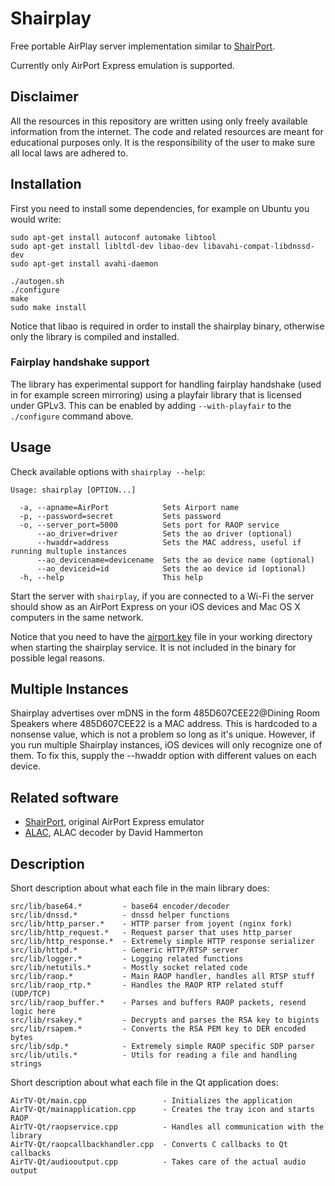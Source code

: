 Shairplay
=========
Free portable AirPlay server implementation similar to [ShairPort](https://github.com/abrasive/shairport).

Currently only AirPort Express emulation is supported.

Disclaimer
----------
All the resources in this repository are written using only freely available
information from the internet. The code and related resources are meant for
educational purposes only. It is the responsibility of the user to make sure
all local laws are adhered to.

Installation
------------

First you need to install some dependencies, for example on Ubuntu you would
write:
```
sudo apt-get install autoconf automake libtool
sudo apt-get install libltdl-dev libao-dev libavahi-compat-libdnssd-dev
sudo apt-get install avahi-daemon
```

```
./autogen.sh
./configure
make
sudo make install
```

Notice that libao is required in order to install the shairplay binary,
otherwise only the library is compiled and installed.

### Fairplay handshake support

The library has experimental support for handling fairplay handshake (used in
for example screen mirroring) using a playfair library that is licensed under
GPLv3. This can be enabled by adding ```--with-playfair``` to the
```./configure``` command above.

Usage
-----

Check available options with ```shairplay --help```:

```
Usage: shairplay [OPTION...]

  -a, --apname=AirPort            Sets Airport name
  -p, --password=secret           Sets password
  -o, --server_port=5000          Sets port for RAOP service
      --ao_driver=driver          Sets the ao driver (optional)
      --hwaddr=address            Sets the MAC address, useful if running multuple instances
      --ao_devicename=devicename  Sets the ao device name (optional)
      --ao_deviceid=id            Sets the ao device id (optional)
  -h, --help                      This help
```

Start the server with ```shairplay```, if you are connected to a Wi-Fi the
server should show as an AirPort Express on your iOS devices and Mac OS X
computers in the same network.

Notice that you need to have the [airport.key](airport.key) file in your working directory when
starting the shairplay service. It is not included in the binary for possible
legal reasons.

Multiple Instances
------------------

Shairplay advertises over mDNS in the form 485D607CEE22@Dining Room Speakers where 485D607CEE22 is a MAC address. This is hardcoded to a nonsense value, which is not a problem so long as it's unique. However, if you run multiple Shairplay instances, iOS devices will only recognize one of them. To fix this, supply the --hwaddr option with different values on each device.

Related software
----------------

* [ShairPort](https://github.com/abrasive/shairport), original AirPort Express emulator
* [ALAC](http://craz.net/programs/itunes/alac.html), ALAC decoder by David Hammerton

Description
-----------

Short description about what each file in the main library does:

```
src/lib/base64.*         - base64 encoder/decoder
src/lib/dnssd.*          - dnssd helper functions
src/lib/http_parser.*    - HTTP parser from joyent (nginx fork)
src/lib/http_request.*   - Request parser that uses http_parser
src/lib/http_response.*  - Extremely simple HTTP response serializer
src/lib/httpd.*          - Generic HTTP/RTSP server
src/lib/logger.*         - Logging related functions
src/lib/netutils.*       - Mostly socket related code
src/lib/raop.*           - Main RAOP handler, handles all RTSP stuff
src/lib/raop_rtp.*       - Handles the RAOP RTP related stuff (UDP/TCP)
src/lib/raop_buffer.*    - Parses and buffers RAOP packets, resend logic here
src/lib/rsakey.*         - Decrypts and parses the RSA key to bigints
src/lib/rsapem.*         - Converts the RSA PEM key to DER encoded bytes
src/lib/sdp.*            - Extremely simple RAOP specific SDP parser
src/lib/utils.*          - Utils for reading a file and handling strings
```

Short description about what each file in the Qt application does:

```
AirTV-Qt/main.cpp                 - Initializes the application
AirTV-Qt/mainapplication.cpp      - Creates the tray icon and starts RAOP
AirTV-Qt/raopservice.cpp          - Handles all communication with the library
AirTV-Qt/raopcallbackhandler.cpp  - Converts C callbacks to Qt callbacks
AirTV-Qt/audiooutput.cpp          - Takes care of the actual audio output
```

